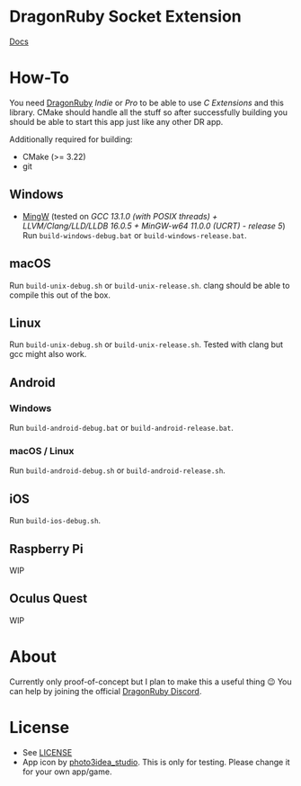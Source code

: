 # DragonRuby Socket Extension
[Docs](https://lyniat.github.io/dr-socket/)

# How-To
You need [DragonRuby](https://dragonruby.org/toolkit/game) *Indie* or *Pro* to be able to use *C Extensions* and this library.
CMake should handle all the stuff so after successfully building you should be able to start this app just like any other DR app.

Additionally required for building:
- CMake (>= 3.22)
- git

## Windows
- [MingW](https://winlibs.com) (tested on *GCC 13.1.0 (with POSIX threads) + LLVM/Clang/LLD/LLDB 16.0.5 + MinGW-w64 11.0.0 (UCRT) - release 5*)
Run ``build-windows-debug.bat`` or ``build-windows-release.bat``.

## macOS
Run ``build-unix-debug.sh`` or ``build-unix-release.sh``.
clang should be able to compile this out of the box.

## Linux
Run ``build-unix-debug.sh`` or ``build-unix-release.sh``.
Tested with clang but gcc might also work.

## Android
### Windows
Run ``build-android-debug.bat`` or ``build-android-release.bat``.

### macOS / Linux
Run ``build-android-debug.sh`` or ``build-android-release.sh``.

## iOS
Run ``build-ios-debug.sh``.

## Raspberry Pi
WIP

## Oculus Quest
WIP

# About
Currently only proof-of-concept but I plan to make this a useful thing 😉
You can help by joining the official [DragonRuby Discord](https://dragonruby.org/toolkit/game/chat).

# License
- See [LICENSE](LICENSE)
- App icon by [photo3idea_studio](https://www.flaticon.com/de/kostenlose-icons/smart-plug). This is only for testing. Please change it for your own app/game.